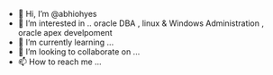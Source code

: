 - 👋 Hi, I’m @abhiohyes
- 👀 I’m interested in .. oracle DBA , linux & Windows Administration , oracle apex develpoment
- 🌱 I’m currently learning ...
- 💞️ I’m looking to collaborate on ...
- 📫 How to reach me ...

<!---
abhiohyes/abhiohyes is a ✨ special ✨ repository because its `README.md` (this file) appears on your GitHub profile.
You can click the Preview link to take a look at your changes.
--->
